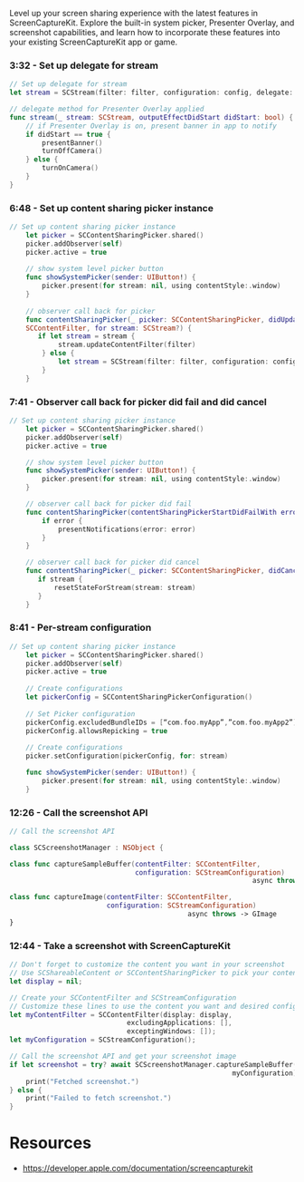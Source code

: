 Level up your screen sharing experience with the latest features in ScreenCaptureKit. Explore the built-in system picker, Presenter Overlay, and screenshot capabilities, and learn how to incorporate these features into your existing ScreenCaptureKit app or game.
###  3:32 - Set up delegate for stream
```swift
// Set up delegate for stream
let stream = SCStream(filter: filter, configuration: config, delegate: self)

// delegate method for Presenter Overlay applied
func stream(_ stream: SCStream, outputEffectDidStart didStart: bool) {
    // if Presenter Overlay is on, present banner in app to notify
    if didStart == true {
        presentBanner()
        turnOffCamera()
    } else {
        turnOnCamera()
    }
}
```

###  6:48 - Set up content sharing picker instance
```swift
// Set up content sharing picker instance
    let picker = SCContentSharingPicker.shared()
    picker.addObserver(self)
    picker.active = true
    
    // show system level picker button
    func showSystemPicker(sender: UIButton!) {
        picker.present(for stream: nil, using contentStyle:.window)
    }
    
    // observer call back for picker
    func contentSharingPicker(_ picker: SCContentSharingPicker, didUpdateWith filter:                                          
    SCContentFilter, for stream: SCStream?) {
       if let stream = stream {
            stream.updateContentFilter(filter)
        } else {
            let stream = SCStream(filter: filter, configuration: config, delegate: self)
        }
    }
```

###  7:41 - Observer call back for picker did fail and did cancel
```swift
// Set up content sharing picker instance
    let picker = SCContentSharingPicker.shared()
    picker.addObserver(self)
    picker.active = true

    // show system level picker button
    func showSystemPicker(sender: UIButton!) {
        picker.present(for stream: nil, using contentStyle:.window)
    }

    // observer call back for picker did fail
    func contentSharingPicker(contentSharingPickerStartDidFailWith error:NSError) {
        if error {
            presentNotifications(error: error)
        }
    }

    // observer call back for picker did cancel
    func contentSharingPicker(_ picker: SCContentSharingPicker, didCancel for stream: SCStream?) {
       if stream {
           resetStateForStream(stream: stream)
       }
    }
```

###  8:41 - Per-stream configuration
```swift
// Set up content sharing picker instance
    let picker = SCContentSharingPicker.shared()
    picker.addObserver(self)
    picker.active = true
    
    // Create configurations
    let pickerConfig = SCContentSharingPickerConfiguration()
    
    // Set Picker configuration
    pickerConfig.excludedBundleIDs = [“com.foo.myApp”,”com.foo.myApp2”]
    pickerConfig.allowsRepicking = true
    
    // Create configurations
    picker.setConfiguration(pickerConfig, for: stream)

    func showSystemPicker(sender: UIButton!) {
        picker.present(for stream: nil, using contentStyle:.window)
    }
```

###  12:26 - Call the screenshot API
```swift
// Call the screenshot API

class SCScreenshotManager : NSObject {

class func captureSampleBuffer(contentFilter: SCContentFilter, 
                               configuration: SCStreamConfiguration)
  															async throws -> CMSampleBuffer

class func captureImage(contentFilter: SCContentFilter,
                        configuration: SCStreamConfiguration)
  											async throws -> GImage
}
```

###  12:44 - Take a screenshot with ScreenCaptureKit
```swift
// Don't forget to customize the content you want in your screenshot
// Use SCShareableContent or SCContentSharingPicker to pick your content
let display = nil;

// Create your SCContentFilter and SCStreamConfiguration
// Customize these lines to use the content you want and desired config options
let myContentFilter = SCContentFilter(display: display,
                             excludingApplications: [],
                             exceptingWindows: []);
let myConfiguration = SCStreamConfiguration();

// Call the screenshot API and get your screenshot image
if let screenshot = try? await SCScreenshotManager.captureSampleBuffer(contentFilter: myContentFilter, configuration:
                                                       myConfiguration) {
    print("Fetched screenshot.")
} else {
    print("Failed to fetch screenshot.")
}
```
# Resources
* https://developer.apple.com/documentation/screencapturekit
